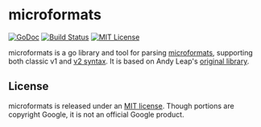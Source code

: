 # microformats

[![GoDoc](https://godoc.org/willnorris.com/go/webmention?status.svg)](https://godoc.org/willnorris.com/go/microformats)
[![Build Status](https://travis-ci.org/willnorris/microformats.svg)](https://travis-ci.org/willnorris/microformats)
[![MIT License](https://img.shields.io/badge/license-MIT-blue.svg?style=flat)](LICENSE)

microformats is a go library and tool for parsing [microformats][], supporting
both classic v1 and [v2 syntax][].  It is based on Andy Leap's [original
library][andyleap/microformats].

[microformats]: https://microformats.io/
[v2 syntax]: http://microformats.org/wiki/microformats-2
[andyleap/microformats]: https://github.com/andyleap/microformats

## License

microformats is released under an [MIT license](LICENSE).  Though portions are
copyright Google, it is not an official Google product.
